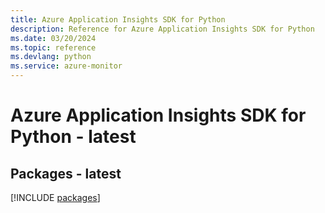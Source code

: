 ```yaml
---
title: Azure Application Insights SDK for Python
description: Reference for Azure Application Insights SDK for Python
ms.date: 03/20/2024
ms.topic: reference
ms.devlang: python
ms.service: azure-monitor
---
```

# Azure Application Insights SDK for Python - latest
## Packages - latest
[!INCLUDE [packages](application-insights-index.md)]